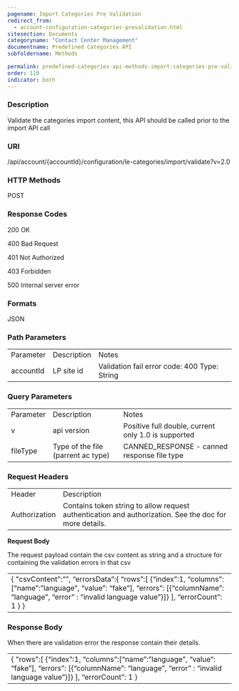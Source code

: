 ```yaml
---
pagename: Import Categories Pre Validation
redirect_from:
  - account-configuration-categories-prevalidation.html
sitesection: Documents
categoryname: "Contact Center Management"
documentname: Predefined Categories API
subfoldername: Methods

permalink: predefined-categories-api-methods-import-categories-pre-validation.html
order: 110
indicator: both
---
```


### Description

Validate the categories import content, this API should be called prior to the import API call

### URI

/api/account/{accountId}/configuration/le-categories/import/validate?v=2.0

### HTTP Methods

POST

### Response Codes

200 OK

400 Bad Request

401 Not Authorized

403 Forbidden

500 Internal server error

### Formats

JSON

### Path Parameters

<table>
  <tr>
    <td>Parameter</td>
    <td>Description</td>
    <td>Notes</td>
  </tr>
  <tr>
    <td>accountId</td>
    <td>LP site id</td>
    <td>Validation fail error code: 400
Type: String </td>
  </tr>
</table>


### Query Parameters

<table>
  <tr>
    <td>Parameter</td>
    <td>Description</td>
    <td>Notes</td>
  </tr>
  <tr>
    <td>v</td>
    <td>api version</td>
    <td>Positive full double, current only 1.0 is supported</td>
  </tr>
  <tr>
    <td>fileType</td>
    <td>Type of the file (parrent ac type)</td>
    <td>CANNED_RESPONSE - canned response file type</td>
  </tr>
</table>


### Request Headers

<table>
  <tr>
    <td>Header</td>
    <td>Description</td>
  </tr>
  <tr>
    <td>Authorization</td>
    <td>Contains token string to allow request authentication and authorization. See the doc for more details.</td>
  </tr>
</table>


**Request Body**

The request payload contain the csv content as string and a structure for containing the validation errors in that csv

<table>
  <tr>
    <td>{
   "csvContent":””,
   “errorsData”:{
                           “rows”:[
                                          {“index”:1, “columns”:[“name”:”language”, “value”: “fake”], “errors”: [{“columnName”: “language”, “error” : “invalid language value”}]}
                                      ],
                            “errorCount”: 1
                        }
}</td>
  </tr>
</table>


### Response Body

When there are validation error the response contain their details.

<table>
  <tr>
    <td>{
   "rows":[
                {“index”:1, “columns”:[“name”:”language”, “value”: “fake”], “errors”: [{“columnName”: “language”, “error” : “invalid language value”}]}
              ],
    “errorCount”: 1
}</td>
  </tr>
</table>
